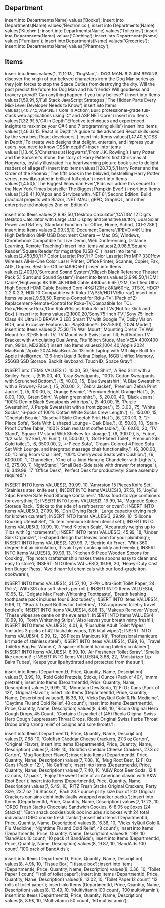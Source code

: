 ## Department

insert into Departments(Name) values('Books');
insert into Departments(Name) values('Electronics');
insert into Departments(Name) values('Kitchen');
insert into Departments(Name) values('Toiletries');
insert into Departments(Name) values('Clothing');
insert into Departments(Name) values('Furniture');
insert into Departments(Name) values('Groceries');
insert into Departments(Name) values('Pharmacy');

## Items

insert into Items values(1, 11,10.13 , 'DogMan','n DOG MAN: BIG JIM BEGINS, discover the origin of our beloved characters from the Dog Man series as they join forces to stop the Space Cuties from destroying the city. Will the past predict the future for Dog Man and his friends? Will goodness and bravery prevail? Can anything happen if you truly believe?')
insert into Items values(1,59.99,5,'Full Stack JavaScript Strategies','The Hidden Parts Every Mid-Level Developer Needs to Know')
insert into Items values(1,46.77,5,'ASP.NET Core in Action','Build professional-grade full-stack web applications using C# and ASP.NET Core.')
insert into Items values(1,32.99,5,'C# in Depth','Effective techniques and experienced insights to maximize your C# 6 and 7 programming skills')
insert into Items values(1,46.33,15,'React in Depth','A guide to the advanced React skills used by the very best React developers.')
insert into Items values(1,47.40,5,'CSS in Depth','To create web designs that delight, entertain, and impress your users, you need to know CSS in depth!')
insert into Items values(1,13.46,5,'Christmas at Hogwarts','From J.K. Rowling’s Harry Potter and the Sorcerer’s Stone, the story of Harry Potter’s first Christmas at Hogwarts, joyfully illustrated in a heartwarming picture book sure to delight readers of all ages!')
insert into Items values(1,28.73,5,'Harry Potter and the Order of the Phoenix','The fifth book in the beloved, bestselling Harry Potter series, now illustrated in brilliant full color.')
insert into Items values(1,4.50,5,'The Biggest Snowman Ever','Kids will adore this sequel to the New York Times bestseller The Biggest Pumpkin Ever!')
insert into Items values(1,28.44,10,'Apps and Services with .NET 8','Second Edition: Build practical projects with Blazor, .NET MAUI, gRPC, GraphQL, and other enterprise technologies 2nd ed. Edition')

insert into Items values(2,9.98,50,'Desktop Calculator','CATIGA 12 Digits Desktop Calculator with Large LCD Display and Sensitive Button, Dual Solar Power and Battery, Standard Function for Office, Home, School, CD-2786')
insert into Items values(2,99.98,10,'Document Camera','IPEVO V4K Ultra High Definition 8MP USB Document Camera — Mac OS, Windows, Chromebook Compatible for Live Demo, Web Conferencing, Distance Learning, Remote Teaching')
insert into Items values(2,9.98,5,'Square Reader','Square Reader for magstripe (USB-C)')
insert into Items values(2,450,50,'HP Color Laserjet Pro','HP Color Laserjet Pro MFP 3301fdw Wireless All-in-One Color Laser Printer, Office Printer, Scanner, Copier, Fax, ADF, Duplex, Best-for-Office (499Q5F)')
insert into Items values(2,400,10,'Surround Sound System','Klipsch Black Reference Theater Pack 5.1 Surround Sound System')
insert into Items values(2,9.98,50,'HDMI Cable','Highwings 8K 10K 4K HDMI Cable 48Gbps 6.6FT/2M, Certified Ultra High Speed HDMI Cable Braided Cord-4K@120Hz 8K@60Hz, DTS:X, HDCP 2.2 & 2.3, HDR 10 Compatible with Roku TV/PS5/HDTV/Blu-ray')
insert into Items values(2,9.98,50,'Remote-Control for Roku-TV','(Pack of 2) Replacement-Remote-Control for Roku-TV,Compatible for TCL Roku/Hisense Roku/Onn Roku/Philips Roku Smart TVs(Not for Stick and Box)')
insert into Items values(2,1000,20,'Sony 75-Inch TV','Sony 75-Inch Class 4K Ultra HD BRAVIA 3 LED Smart TV with Google TV, Dolby Vision HDR, and Exclusive Features for PlayStation®5 (K-75S30), 2024 Model')
insert into Items values(2,75,30,'TV Wall Mount','Mounting Dream TV Wall Mount for 32-65 Inch TV, TV Mount with Swivel and Tilt, Full Motion TV Bracket with Articulating Dual Arms, Fits 16inch Studs, Max VESA 400X400 mm, 99lbs, MD2380')
insert into Items values(2,1004,40,'Apple 2024 MacBook','Apple 2024 MacBook Air 13-inch Laptop with M3 chip: Built for Apple Intelligence, 13.6-inch Liquid Retina Display, 16GB Unified Memory, 256GB SSD Storage, Backlit Keyboard, Touch ID; Space Gray')

INSERT into ITEMS VALUES
(5, 10.00, 50, 'Red Shirt', 'A Red Shirt with a Smiley-Face.'),
(5,15.00, 40, 'Gray Sweatpants', '100% Cotton Sweatpants with Scrunched Bottom.'),
(5, 40.00, 15, 'Blue Sweatshirt', 'A Blue Sweatshirt with a Frowney-Face.'),
(5, 200.00, 2, 'Zebra Jacket', 'Premium Zebra Print Jacket.'),
(5, 100.00, 5, 'Orange Beanie', 'Premium Bright Orange Hat.'),
(5, 8.00, 100, 'Green Shirt', 'A plain green shirt.'),
(5, 20.00, 40, 'Black Jeans', '100% Denim Black Sweatpants with rips.'),
(5, 40.00, 15, 'Purple Sweatshirt', 'A Purple Sweatshirt with a front zipper.'),
(5, 3.00 , 75, 'White Socks', '6-pack of 100% Cotton White Socks Crew Length.'),
(5, 150.00, 15, 'Cheetah Beanie', 'Baseball Style Cheetah Print Hat.'),
(6, 200.00, 3, '2-Piece Sofa', 'Sofa With L shaped Lounge - Dark Blue.'),
(6, 50.00, 10, 'Stain-Proof Coffee Table', '100% Stain resistant coffee table.'),
(6, 60.00, 20, 'TV Stand', 'Square TV stand With Shelves for storage.'),
(6, 300.00, 5, 'Futon', '1/2 sofa, 1/2 Bed, All Fun!'),
(6, 500.00, 1, 'Gold-Plated Toilet', 'Premium 24k Gold toilet.'),
(6, 3500.00, 2, '4-Piece Sofa', 'Cream-Colored 4 Piece Sofa Set With Lounge, and integrated massage chair functionality.'),
(6, 300.00, 40, 'Dining Room Chair Set', '100% Cherrywood Seats with Cushion.'),
(6, 6000.00, 1, 'Chandelier', 'One-of-a-kind Hanging Chandelier with Lights.'),
(6, 275.00, 7, 'NightStand', 'Small Bed-Side table with drawer for storage.'),
(6, 349.99, 17, 'Office Desk', 'Perfect Desk for productivity! Some assembly required.')

INSERT INTO Items VALUES(3, 39.99, 10, 'Amorston 15 Pieces Knife Set', 'Stainless steel knife set'); 
INSERT INTO Items VALUES(3, 37.56, 15, 'JoyFul 24pc Freezer Safe Food Storage Containers', 'Glass food storage containers for everything!'); 
INSERT INTO Items VALUES(3, 19.99, 14, 'Magnetic Spice Storage Rack', 'Sticks to the side of a refrigerator or oven'); 
INSERT INTO Items VALUES(3, 27.99, 16, 'Dish Drying Rack', 'Large capacity drying rack for kitchen counter'); 
INSERT INTO Items VALUES(3, 29.99, 10, 'Silicone Cooking Utensil Set', '15 item premium kitchen utensil set'); 
INSERT INTO Items VALUES(3, 10.99, 10, 'Food Kitchen Scale', 'Accurately weighs up to 11lbs with 1g increments'); 
INSERT INTO Items VALUES(3, 45.99, 18, 'Under Sink Organizer', 'L-shaped design that leaves room for your plumbing'); 
INSERT INTO Items VALUES(3, 129.99, 7, 'Electric Air Fryer', 'With 360 degree hot air circulation, this air fryer cooks quickly and evenly'); 
INSERT INTO Items VALUES(3, 39.99, 13, 'Kitchen 6-Piece Wooden Spoons for Cooking', 'Top notch craftsmanship makes these spoons easy to clean and easy to store'); 
INSERT INTO Items VALUES(3, 19.99, 20, 'Heavy-Duty Cast Iron Burger Press', 'Avoid harmful chemicals with our food-grade iron cookware'); 

INSERT INTO Items VALUES(4, 31.57, 10, '2-Ply Ultra-Soft Toilet Paper, 24 Rolls', 'With 313 utra soft sheets per roll'); 
INSERT INTO Items VALUES(4, 10.65, 12, 'Colgate Max Fresh Whitening Toothpaste', 'Breath freshing toothpaste pack includes four 6.3oz tubes'); 
INSERT INTO Items VALUES(4, 9.99, 11, '18pack Travel Bottles for Toiletries', 'TSA approved toiletry travel bottles'); 
INSERT INTO Items VALUES(4, 6.88, 13, 'Makeup Remover Wipes', 'These wipes are gentle on the eye area'); 
INSERT INTO Items VALUES(4, 10.99, 10, 'Tooth Whitening Strips', 'Also leaves your breath minty fresh!'); 
INSERT INTO Items VALUES(4, 4.01, 9, 'Flushable Adult Toilet Wipes', 'includes 3 packs of 42 flushable wipes, 126 total wipes'); 
INSERT INTO Items VALUES(4, 9.99, 12, '26 Pieces Manicure Kit', 'Professional manicure kit made of stainless steel'); 
INSERT INTO Items VALUES(4, 17.99, 16, 'Travel Toiletry Bag For Women', 'A space-efficient handing toiletry container'); 
INSERT INTO Items VALUES(4, 6.99, 10, 'Air Freshener Toilet Spray', 'Smells like coconut!'); 
INSERT INTO Items VALUES(4, 3.88, 22, 'Moisturizer Lip Balm Tubes', 'Keeps your lips hydrated and protected from the sun'); 

insert into Items (DepartmentId, Price, Quantity, Name, Description) values(7, 3.99, 10, 'Rold Gold Pretzels, Sticks, 1 Ounce (Pack of 40)', 'mmm pretzel');
insert into Items (DepartmentId, Price, Quantity, Name, Description) values(7, 9.99, 10, 'Mountain Dew Soda, 12 Fl Oz Cans (Pack of 12)', 'Original Flavor');
insert into Items (DepartmentId, Price, Quantity, Name, Description) values(8, 16.36, 10, 'Vicks DayQuil Cold & Flu Medicine', 'Daytime Flu and Cold Relief, 48 count');
insert into Items (DepartmentId, Price, Quantity, Name, Description) values(8, 4.98, 10, 'Ricola Original Herb Cough Drops, 45 Count', 'Contains (1) packet of (45) Ricola Original Swiss Herb Cough Suppressant Throat Drops. Ricola Original Swiss Herbs Throat Drops bring strong relief of coughs and sore throats');


insert into Items (DepartmentId, Price, Quantity, Name, Description) values(7, 7.68, 10, 'Goldfish Cheddar Cheese Crackers, 27.3 oz Carton', ‘Original ‘Flavor);
insert into Items (DepartmentId, Price, Quantity, Name, Description) values(7, 3.99, 10, 'Goldfish Cheddar Cheese Crackers, 27.3 oz Carton', ‘Mug Rootbeer Flavor’);
insert into Items (DepartmentId, Price, Quantity, Name, Description) values(7, 7.88, 10, 'Mug Root Beer, 12 Fl Oz Cans (Pack of 12)
', ‘No Caffine');
insert into Items (DepartmentId, Price, Quantity, Name, Description) values(7, 7.40, 10, 'A&W Root Beer Soda, 12 fl oz cans, 12 pack
', 'Enjoy the sweet taste of an American classic with A&W Root Beer');
insert into Items (DepartmentId, Price, Quantity, Name, Description) values(7, 5.49, 10, 'RITZ Fresh Stacks Original Crackers, Party Size, 23.7 oz (16 Stacks)', 'Each 23.7 ounce party size box of Ritz Original Crackers contains eight individually wrapped cracker packs.');
insert into Items (DepartmentId, Price, Quantity, Name, Description) values(7, 17.22, 10, 'OREO Fresh Stacks Chocolate Sandwich Cookies, 6-8.05 oz Boxes (24 Stacks)', 'Each snack cookies bulk box includes six boxes with 24 total individual OREO cookie fresh stacks');
insert into Items (DepartmentId, Price, Quantity, Name, Description) values(8, 16.36, 10, 'Vicks NyQuil Cold & Flu Medicine', ‘Nighttime Flu and Cold Relief, 48 count');
insert into Items (DepartmentId, Price, Quantity, Name, Description) values(8, 1.99, 10, ‘BandAids 10 count’, ’10 pack of BandAids');
insert into Items (DepartmentId, Price, Quantity, Name, Description) values(8, 19.87, 10, ‘BandAids 100 count’, ’100 pack of BandAids');

insert into Items (DepartmentId, Price, Quantity, Name, Description) values(8, 4.98, 10, ’Tissue Box’, ‘1 tissue box’);
insert into Items (DepartmentId, Price, Quantity, Name, Description) values(8, 3.36, 10, ‘Toilet Paper 1 count’, ‘1 roll of toilet paper’);
insert into Items (DepartmentId, Price, Quantity, Name, Description) values(8, 12.02, 10, ‘Toilet Paper 12 count’, ‘12 rolls of toilet paper’);
insert into Items (DepartmentId, Price, Quantity, Name, Description) values(8, 13.49, 10, ‘Multivitamin 100 count’, ‘100 multivitamin’);
insert into Items (DepartmentId, Price, Quantity, Name, Description) values(8, 8.98, 10, ‘Multivitamin 50 count’, ‘50 multivitamin’);